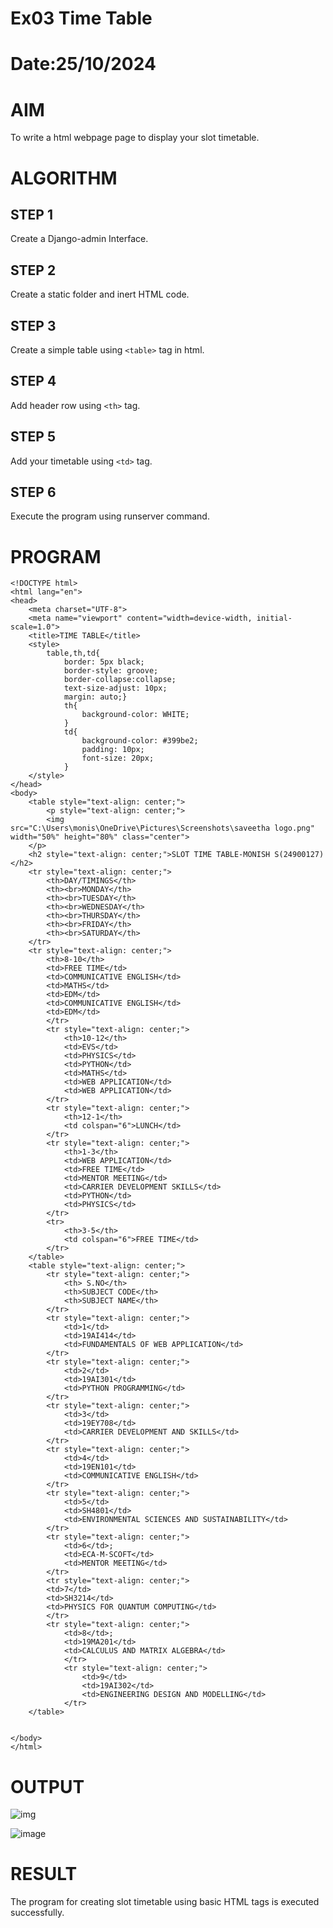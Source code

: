 # Ex03 Time Table
# Date:25/10/2024
# AIM
To write a html webpage page to display your slot timetable.

# ALGORITHM
## STEP 1
Create a Django-admin Interface.

## STEP 2
Create a static folder and inert HTML code.

## STEP 3
Create a simple table using `<table>` tag in html.

## STEP 4
Add header row using `<th>` tag.

## STEP 5
Add your timetable using `<td>` tag.

## STEP 6
Execute the program using runserver command.

# PROGRAM
```
<!DOCTYPE html>
<html lang="en">
<head>
    <meta charset="UTF-8">
    <meta name="viewport" content="width=device-width, initial-scale=1.0">
    <title>TIME TABLE</title>
    <style>
        table,th,td{
            border: 5px black;
            border-style: groove;
            border-collapse:collapse;
            text-size-adjust: 10px;
            margin: auto;}
            th{
                background-color: WHITE;
            }
            td{
                background-color: #399be2;
                padding: 10px;
                font-size: 20px;
            }
    </style>
</head>
<body>
    <table style="text-align: center;">
        <p style="text-align: center;">
        <img src="C:\Users\monis\OneDrive\Pictures\Screenshots\saveetha logo.png" width="50%" height="80%" class="center">
    </p>
    <h2 style="text-align: center;">SLOT TIME TABLE-MONISH S(24900127)</h2>
    <tr style="text-align: center;">
        <th>DAY/TIMINGS</th>
        <th><br>MONDAY</th>
        <th><br>TUESDAY</th>
        <th><br>WEDNESDAY</th>
        <th><br>THURSDAY</th>
        <th><br>FRIDAY</th>
        <th><br>SATURDAY</th>
    </tr>
    <tr style="text-align: center;">
        <th>8-10</th>
        <td>FREE TIME</td>
        <td>COMMUNICATIVE ENGLISH</td>
        <td>MATHS</td>
        <td>EDM</td>
        <td>COMMUNICATIVE ENGLISH</td>
        <td>EDM</td>
        </tr>
        <tr style="text-align: center;">
            <th>10-12</th>
            <td>EVS</td>
            <td>PHYSICS</td>
            <td>PYTHON</td>
            <td>MATHS</td>
            <td>WEB APPLICATION</td>
            <td>WEB APPLICATION</td>
        </tr>
        <tr style="text-align: center;">
            <th>12-1</th>
            <td colspan="6">LUNCH</td>
        </tr>
        <tr style="text-align: center;">
            <th>1-3</th>
            <td>WEB APPLICATION</td>
            <td>FREE TIME</td>
            <td>MENTOR MEETING</td>
            <td>CARRIER DEVELOPMENT SKILLS</td>
            <td>PYTHON</td>
            <td>PHYSICS</td>
        </tr>
        <tr>
            <th>3-5</th>
            <td colspan="6">FREE TIME</td>
        </tr>
    </table>
    <table style="text-align: center;">
        <tr style="text-align: center;">
            <th> S.NO</th>
            <th>SUBJECT CODE</th>
            <th>SUBJECT NAME</th>
        </tr>
        <tr style="text-align: center;">
            <td>1</td>
            <td>19AI414</td>
            <td>FUNDAMENTALS OF WEB APPLICATION</td>
        </tr>
        <tr style="text-align: center;">
            <td>2</td>
            <td>19AI301</td>
            <td>PYTHON PROGRAMMING</td>
        </tr>
        <tr style="text-align: center;">
            <td>3</td>
            <td>19EY708</td>
            <td>CARRIER DEVELOPMENT AND SKILLS</td>
        </tr>
        <tr style="text-align: center;">
            <td>4</td>
            <td>19EN101</td>
            <td>COMMUNICATIVE ENGLISH</td>
        </tr>
        <tr style="text-align: center;">
            <td>5</td>
            <td>SH4801</td>
            <td>ENVIRONMENTAL SCIENCES AND SUSTAINABILITY</td>
        </tr>
        <tr style="text-align: center;">
            <td>6</td>;
            <td>ECA-M-SCOFT</td>
            <td>MENTOR MEETING</td>
        </tr>
        <tr style="text-align: center;">
        <td>7</td>
        <td>SH3214</td>
        <td>PHYSICS FOR QUANTUM COMPUTING</td>
        </tr>
        <tr style="text-align: center;">
            <td>8</td>;
            <td>19MA201</td>
            <td>CALCULUS AND MATRIX ALGEBRA</td>
            </tr>
            <tr style="text-align: center;">
                <td>9</td>
                <td>19AI302</td>
                <td>ENGINEERING DESIGN AND MODELLING</td>
            </tr>
    </table>
    
    
</body>
</html>
```
# OUTPUT
![img](https://github.com/user-attachments/assets/dda390b5-68e3-441f-a9f9-0bf5cbce4590)

![image](https://github.com/user-attachments/assets/37c3f334-deeb-430f-8cbe-f33ae2e8e128)


# RESULT
The program for creating slot timetable using basic HTML tags is executed successfully.
